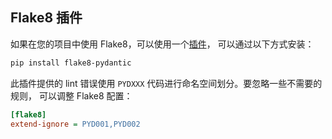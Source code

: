 ## Flake8 插件

如果在您的项目中使用 Flake8，可以使用一个[插件](https://pypi.org/project/flake8-pydantic/)，
可以通过以下方式安装：

```bash
pip install flake8-pydantic
```

此插件提供的 lint 错误使用 `PYDXXX` 代码进行命名空间划分。要忽略一些不需要的规则，
可以调整 Flake8 配置：

```ini
[flake8]
extend-ignore = PYD001,PYD002
```
